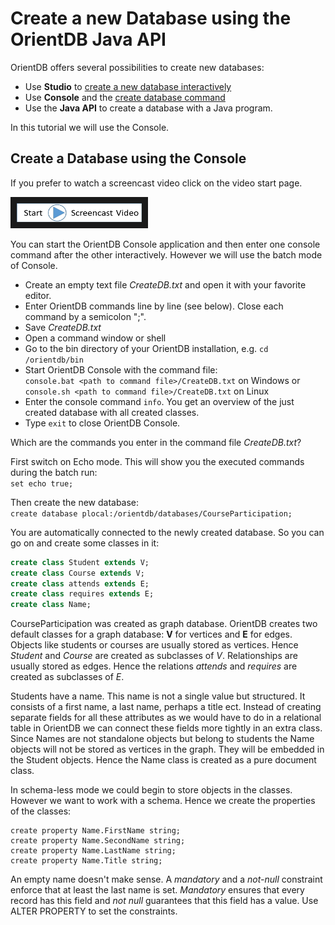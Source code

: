 # Create a new Database using the OrientDB Java API
OrientDB offers several possibilities to create new databases:
* Use **Studio** to [create a new database interactively](http://orientdb.com/docs/last/Home-page.html#create-a-new-database)
* Use **Console** and the [create database command](http://orientdb.com/docs/last/Console-Command-Create-Database.html)
* Use the **Java API** to create a database with a Java program.

In this tutorial we will use the Console.

## Create a Database using the Console
If you prefer to watch a screencast video click on the video start page.

<a href="EclipseRobotWorldModel.mp4
" target="_blank"><img src="StartScreencastVideo.jpg"
alt="Eclipse Video" width="200" height="30" border="10" /></a>

You can start the OrientDB Console application and then enter one console command after the other interactively. However we will use the batch mode of Console.

* Create an empty text file *CreateDB.txt* and open it with your favorite editor.
* Enter OrientDB commands line by line (see below). Close each command by a semicolon ";".
* Save *CreateDB.txt*
* Open a command window or shell
* Go to the bin directory of your OrientDB installation, e.g. ```cd /orientdb/bin```
* Start OrientDB Console with the command file:  
```console.bat <path to command file>/CreateDB.txt``` on Windows or  
```console.sh <path to command file>/CreateDB.txt``` on Linux
* Enter the console command ```info```. You get an overview of the just created database with all created classes.
* Type ```exit``` to close OrientDB Console.

Which are the commands you enter in the command file *CreateDB.txt*?

First switch on Echo mode. This will show you the executed commands during the batch run:  
```set echo true;```

Then create the new database:  
```create database plocal:/orientdb/databases/CourseParticipation;```

You are automatically connected to the newly created database. So you can go on and create some classes in it:  
```sql
create class Student extends V;
create class Course extends V;
create class attends extends E;
create class requires extends E;
create class Name;
```
CourseParticipation was created as graph database. OrientDB creates two default classes for a graph database: **V** for vertices and **E** for edges. Objects like students or courses are usually stored as vertices. Hence *Student* and *Course* are created as subclasses of *V*. Relationships are usually stored as edges. Hence the relations *attends* and *requires* are created as subclasses of *E*.

Students have a name. This name is not a single value but structured. It consists of a first name, a last name, perhaps a title ect. Instead of creating separate fields for all these attributes as we would have to do in a relational table in OrientDB we can connect these fields more tightly in an extra class. Since Names are not standalone objects but belong to students the Name objects will not be stored as vertices in the graph. They will be embedded in the Student objects. Hence the Name class is created as a pure document class.

In schema-less mode we could begin to store objects in the classes. However we want to work with a schema. Hence we create the properties of the classes:
```
create property Name.FirstName string;
create property Name.SecondName string;
create property Name.LastName string;
create property Name.Title string;
```
An empty name doesn't make sense. A *mandatory* and a *not-null* constraint enforce that at least the last name is set. *Mandatory* ensures that every record has this field and *not null* guarantees that this field has a value. Use ALTER PROPERTY to set the constraints.